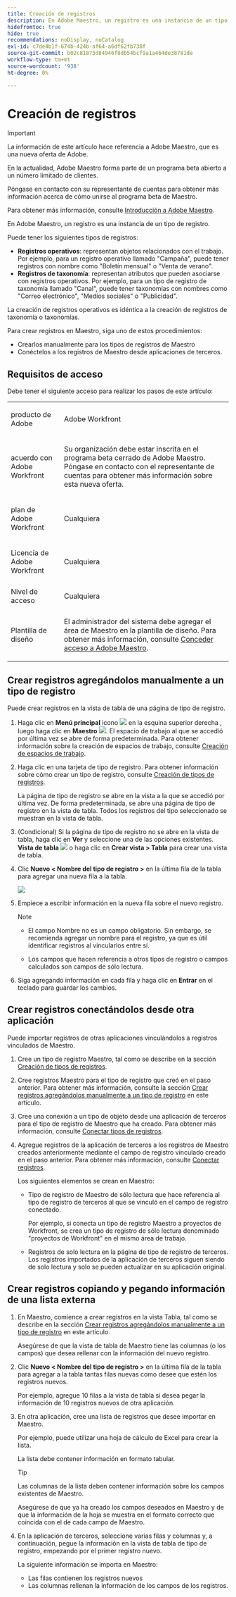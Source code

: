 ```yaml
---
title: Creación de registros
description: En Adobe Maestro, un registro es una instancia de un tipo de registro. Debe crear tipos de registros para poder crear registros individuales.
hidefromtoc: true
hide: true
recommendations: noDisplay, noCatalog
exl-id: c7de4b1f-674b-424b-af64-a6df62fb738f
source-git-commit: b02c81873d84946f8db54bcf9a1a464de38781de
workflow-type: tm+mt
source-wordcount: '938'
ht-degree: 0%

---
```


<!--udpate the metadata with real information when making this available in TOC and in the left nav-->

# Creación de registros

>[!IMPORTANT]
>
>La información de este artículo hace referencia a Adobe Maestro, que es una nueva oferta de Adobe.
>
>En la actualidad, Adobe Maestro forma parte de un programa beta abierto a un número limitado de clientes.
>
>Póngase en contacto con su representante de cuentas para obtener más información acerca de cómo unirse al programa beta de Maestro.
>
>Para obtener más información, consulte [Introducción a Adobe Maestro](../maestro-overview.md).

En Adobe Maestro, un registro es una instancia de un tipo de registro.

Puede tener los siguientes tipos de registros:

* **Registros operativos**: representan objetos relacionados con el trabajo. Por ejemplo, para un registro operativo llamado &quot;Campaña&quot;, puede tener registros con nombre como &quot;Boletín mensual&quot; o &quot;Venta de verano&quot;.
* **Registros de taxonomía**: representan atributos que pueden asociarse con registros operativos. Por ejemplo, para un tipo de registro de taxonomía llamado &quot;Canal&quot;, puede tener taxonomías con nombres como &quot;Correo electrónico&quot;, &quot;Medios sociales&quot; o &quot;Publicidad&quot;.

La creación de registros operativos es idéntica a la creación de registros de taxonomía o taxonomías.

Para crear registros en Maestro, siga uno de estos procedimientos:

* Crearlos manualmente para los tipos de registros de Maestro
* Conéctelos a los registros de Maestro desde aplicaciones de terceros.

## Requisitos de acceso

Debe tener el siguiente acceso para realizar los pasos de este artículo:

<table style="table-layout:auto">
 <col>
 <tbody>
<td>
   <p> producto de Adobe</p> </td>
   <td>
   <p> Adobe Workfront</p> </td>
  </tr>  
 <td role="rowheader"><p>acuerdo con Adobe Workfront</p></td>
   <td>
<p>Su organización debe estar inscrita en el programa beta cerrado de Adobe Maestro. Póngase en contacto con el representante de cuentas para obtener más información sobre esta nueva oferta. </p>
   </td>
  </tr>
  <tr>
   <td role="rowheader"><p>plan de Adobe Workfront</p></td>
   <td>
<p>Cualquiera</p>
   </td>
  </tr>
  <tr>
   <td role="rowheader"><p>Licencia de Adobe Workfront</p></td>
   <td>
   <p>Cualquiera</p> 
  </td>
  </tr>

<tr>
   <td role="rowheader">Nivel de acceso</td>
   <td> <p>Cualquiera</p>  
</td>
  </tr>
<tr>
   <td role="rowheader">Plantilla de diseño</td>
   <td> <p>El administrador del sistema debe agregar el área de Maestro en la plantilla de diseño. Para obtener más información, consulte <a href="../access/grant-access.md">Conceder acceso a Adobe Maestro</a>. </p>  
</td>
  </tr>
 </tbody>
</table>

<!--Maybe enable this at GA - but Maestro is not supposed to have Access controls in the Workfront Access Level: 
>[!NOTE]
>
>If you don't have access, ask your Workfront administrator if they set additional restrictions in your access level. For information on how a Workfront administrator can change your access level, see [Create or modify custom access levels](../administration-and-setup/add-users/configure-and-grant-access/create-modify-access-levels.md). -->

<!-- Notes to add for the table: for the "Workfront plans" row: the above is only for closed beta; when going to GA - activate the following plans:    
<p>Current plan: Prime and Ultimate</p>
<p>Legacy plan: Enterprise</p>-->

<!-- Notes for the table: for the "Workfront access" row: <p>For more information, see <a href="../../administration-and-setup/add-users/access-levels-and-object-permissions/wf-licenses.md" class="MCXref xref">Adobe Workfront licenses overview</a>.</p>-->

## Crear registros agregándolos manualmente a un tipo de registro <!--in a record type table (I don't think you can create them elsewhere right now)-->

Puede crear registros en la vista de tabla de una página de tipo de registro.

1. Haga clic en **Menú principal** icono ![](assets/main-menu-workfront.png) en la esquina superior derecha <!--or the **Main Menu** icon ![](assets/main-menu-shell.png) in the upper-left corner, if available-->, luego haga clic en **Maestro** ![](assets/maestro-icon.png).
El espacio de trabajo al que se accedió por última vez se abre de forma predeterminada. Para obtener información sobre la creación de espacios de trabajo, consulte [Creación de espacios de trabajo](../architecture-and-fields/create-workspaces.md).
1. Haga clic en una tarjeta de tipo de registro. Para obtener información sobre cómo crear un tipo de registro, consulte [Creación de tipos de registros](../architecture-and-fields/create-record-types.md).

   La página de tipo de registro se abre en la vista a la que se accedió por última vez. De forma predeterminada, se abre una página de tipo de registro en la vista de tabla.
Todos los registros del tipo seleccionado se muestran en la vista de tabla.

1. (Condicional) Si la página de tipo de registro no se abre en la vista de tabla, haga clic en **Ver** y seleccione una de las opciones existentes. **Vista de tabla** ![](assets/table-view-icon.png) o haga clic en **Crear vista > Tabla** para crear una vista de tabla.

1. Clic **Nuevo &lt; Nombre del tipo de registro >** en la última fila de la tabla para agregar una nueva fila a la tabla.

   ![](assets/adding-a-new-campaign-in-table-row.png)

1. Empiece a escribir información en la nueva fila sobre el nuevo registro.

   >[!NOTE]
   >
   >  * El campo Nombre no es un campo obligatorio. Sin embargo, se recomienda agregar un nombre para el registro, ya que es útil identificar registros al vincularlos entre sí.
   >
   >  * Los campos que hacen referencia a otros tipos de registro o campos calculados son campos de sólo lectura.

1. Siga agregando información en cada fila y haga clic en **Entrar** en el teclado para guardar los cambios.

## Crear registros conectándolos desde otra aplicación

Puede importar registros de otras aplicaciones vinculándolos a registros vinculados de Maestro.

1. Cree un tipo de registro Maestro, tal como se describe en la sección [Creación de tipos de registros](../architecture-and-fields/create-record-types.md).

1. Cree registros Maestro para el tipo de registro que creó en el paso anterior. Para obtener más información, consulte la sección [Crear registros agregándolos manualmente a un tipo de registro](#create-records-by-manually-adding-them-to-a-record-type) en este artículo.

1. Cree una conexión a un tipo de objeto desde una aplicación de terceros para el tipo de registro de Maestro que ha creado. Para obtener más información, consulte [Conectar tipos de registros](../architecture-and-fields/connect-record-types.md).

1. Agregue registros de la aplicación de terceros a los registros de Maestro creados anteriormente mediante el campo de registro vinculado creado en el paso anterior. Para obtener más información, consulte [Conectar registros](../records/connect-records.md).

   Los siguientes elementos se crean en Maestro:

   * Tipo de registro de Maestro de sólo lectura que hace referencia al tipo de registro de terceros al que se vinculó en el campo de registro conectado.

     Por ejemplo, si conecta un tipo de registro Maestro a proyectos de Workfront, se crea un tipo de registro de sólo lectura denominado &quot;proyectos de Workfront&quot; en el mismo área de trabajo.
   * Registros de solo lectura en la página de tipo de registro de terceros. Los registros importados de la aplicación de terceros siguen siendo de solo lectura y solo se pueden actualizar en su aplicación original.


## Crear registros copiando y pegando información de una lista externa

1. En Maestro, comience a crear registros en la vista Tabla, tal como se describe en la sección [Crear registros agregándolos manualmente a un tipo de registro](#create-records-by-manually-adding-them-to-a-record-type) en este artículo.

   Asegúrese de que la vista de tabla de Maestro tiene las columnas (o los campos) que desea rellenar con la información del nuevo registro.

1. Clic **Nuevo &lt; Nombre del tipo de registro >** en la última fila de la tabla para agregar a la tabla tantas filas nuevas como desee que estén los registros nuevos.

   Por ejemplo, agregue 10 filas a la vista de tabla si desea pegar la información de 10 registros nuevos de otra aplicación.

1. En otra aplicación, cree una lista de registros que desee importar en Maestro.

   Por ejemplo, puede utilizar una hoja de cálculo de Excel para crear la lista.

   La lista debe contener información en formato tabular.

   >[!TIP]
   >
   > Las columnas de la lista deben contener información sobre los campos existentes de Maestro.
   >
   > Asegúrese de que ya ha creado los campos deseados en Maestro y de que la información de la hoja se muestra en el formato correcto que coincida con el de cada campo de Maestro.

1. En la aplicación de terceros, seleccione varias filas y columnas y, a continuación, pegue la información en la vista de tabla de tipo de registro, empezando por el primer registro nuevo.

   La siguiente información se importa en Maestro:

   * Las filas contienen los registros nuevos
   * Las columnas rellenan la información de los campos de los registros.
